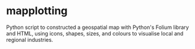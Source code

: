 # mapplotting
Python script to constructed a geospatial map with Python's Folium library and HTML, using icons, shapes, sizes, and colours to visualise local and regional industries.
